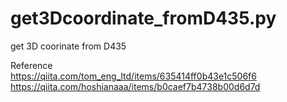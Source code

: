 # get3Dcoordinate_fromD435.py
get 3D coorinate from D435

Reference  
https://qiita.com/tom_eng_ltd/items/635414ff0b43e1c506f6  
https://qiita.com/hoshianaaa/items/b0caef7b4738b00d6d7d  
